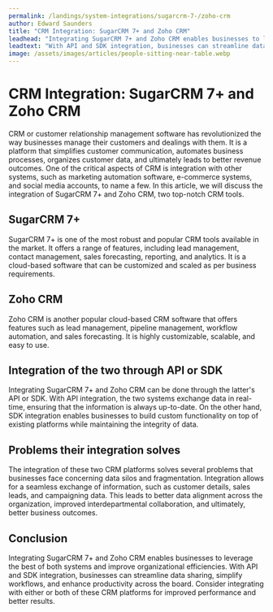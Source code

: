 ```yaml
---
permalink: /landings/system-integrations/sugarcrm-7-/zoho-crm
author: Edward Saunders
title: "CRM Integration: SugarCRM 7+ and Zoho CRM"
leadhead: "Integrating SugarCRM 7+ and Zoho CRM enables businesses to leverage the best of both systems and improve organizational efficiencies"
leadtext: "With API and SDK integration, businesses can streamline data sharing, simplify workflows, and enhance productivity across the board. Consider integrating with either or both of these CRM platforms for improved performance and better results."
image: /assets/images/articles/people-sitting-near-table.webp
---
```

<div class="arttext"><h1>CRM Integration: SugarCRM 7+ and Zoho CRM</h1> 
<p>CRM or customer relationship management software has revolutionized the way businesses manage their customers and dealings with them. It is a platform that simplifies customer communication, automates business processes, organizes customer data, and ultimately leads to better revenue outcomes. One of the critical aspects of CRM is integration with other systems, such as marketing automation software, e-commerce systems, and social media accounts, to name a few. In this article, we will discuss the integration of SugarCRM 7+ and Zoho CRM, two top-notch CRM tools.</p> 

<h2>SugarCRM 7+</h2> 
<p>SugarCRM 7+ is one of the most robust and popular CRM tools available in the market. It offers a range of features, including lead management, contact management, sales forecasting, reporting, and analytics. It is a cloud-based software that can be customized and scaled as per business requirements.</p> 

<h2>Zoho CRM</h2> 
<p>Zoho CRM is another popular cloud-based CRM software that offers features such as lead management, pipeline management, workflow automation, and sales forecasting. It is highly customizable, scalable, and easy to use. </p> 

<h2>Integration of the two through API or SDK</h2> 
<p>Integrating SugarCRM 7+ and Zoho CRM can be done through the latter's API or SDK. With API integration, the two systems exchange data in real-time, ensuring that the information is always up-to-date. On the other hand, SDK integration enables businesses to build custom functionality on top of existing platforms while maintaining the integrity of data. </p> 

<h2>Problems their integration solves</h2> 
<p>The integration of these two CRM platforms solves several problems that businesses face concerning data silos and fragmentation. Integration allows for a seamless exchange of information, such as customer details, sales leads, and campaigning data. This leads to better data alignment across the organization, improved interdepartmental collaboration, and ultimately, better business outcomes.</p> 

<h2>Conclusion</h2> 
<p>Integrating SugarCRM 7+ and Zoho CRM enables businesses to leverage the best of both systems and improve organizational efficiencies. With API and SDK integration, businesses can streamline data sharing, simplify workflows, and enhance productivity across the board. Consider integrating with either or both of these CRM platforms for improved performance and better results. </p> 

</div>
